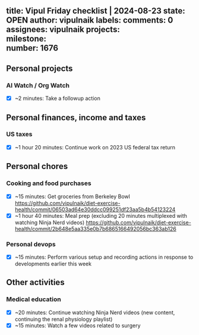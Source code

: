 title:	Vipul Friday checklist | 2024-08-23
state:	OPEN
author:	vipulnaik
labels:	
comments:	0
assignees:	vipulnaik
projects:	
milestone:	
number:	1676
--
## Personal projects

### AI Watch / Org Watch

- [x] ~2 minutes: Take a followup action

## Personal finances, income and taxes

### US taxes

- [x] ~1 hour 20 minutes: Continue work on 2023 US federal tax return

## Personal chores

### Cooking and food purchases

- [x] ~15 minutes: Get groceries from Berkeley Bowl https://github.com/vipulnaik/diet-exercise-health/commit/06503ad64e30ddcc099251df23aa5b4b54123224
- [x] ~1 hour 40 minutes: Meal prep (excluding 20 minutes multiplexed with watching Ninja Nerd videos) https://github.com/vipulnaik/diet-exercise-health/commit/2b648e5aa335e0b7b6865166492056bc363ab126

### Personal devops

- [x] ~15 minutes: Perform various setup and recording actions in response to developments earlier this week

## Other activities

### Medical education

- [x] ~20 minutes: Continue watching Ninja Nerd videos (new content, continuing the renal physiology playlist)
- [x] ~15 minutes: Watch a few videos related to surgery
